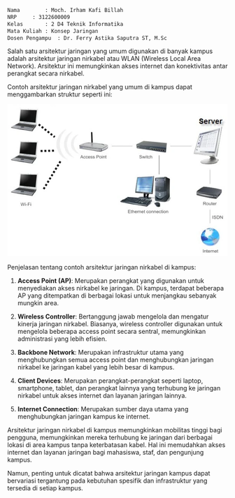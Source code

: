 
    Nama		: Moch. Irham Kafi Billah
    NRP		: 3122600009
    Kelas		: 2 D4 Teknik Informatika
    Mata Kuliah	: Konsep Jaringan
    Dosen Pengampu	: Dr. Ferry Astika Saputra ST, M.Sc

Salah satu arsitektur jaringan yang umum digunakan di banyak kampus adalah arsitektur jaringan nirkabel atau WLAN (Wireless Local Area Network). Arsitektur ini memungkinkan akses internet dan konektivitas antar perangkat secara nirkabel.

Contoh arsitektur jaringan nirkabel yang umum di kampus dapat menggambarkan struktur seperti ini:

<div align="center">
<img src="./assets/gambar-wifi.webp">
</div>

Penjelasan tentang contoh arsitektur jaringan nirkabel di kampus:

1. **Access Point (AP)**: Merupakan perangkat yang digunakan untuk menyediakan akses nirkabel ke jaringan. Di kampus, terdapat beberapa AP yang ditempatkan di berbagai lokasi untuk menjangkau sebanyak mungkin area.

2. **Wireless Controller**: Bertanggung jawab mengelola dan mengatur kinerja jaringan nirkabel. Biasanya, wireless controller digunakan untuk mengelola beberapa access point secara sentral, memungkinkan administrasi yang lebih efisien.

3. **Backbone Network**: Merupakan infrastruktur utama yang menghubungkan semua access point dan menghubungkan jaringan nirkabel ke jaringan kabel yang lebih besar di kampus.

4. **Client Devices**: Merupakan perangkat-perangkat seperti laptop, smartphone, tablet, dan perangkat lainnya yang terhubung ke jaringan nirkabel untuk akses internet dan layanan jaringan lainnya.

5. **Internet Connection**: Merupakan sumber daya utama yang menghubungkan jaringan kampus ke internet.

Arsitektur jaringan nirkabel di kampus memungkinkan mobilitas tinggi bagi pengguna, memungkinkan mereka terhubung ke jaringan dari berbagai lokasi di area kampus tanpa keterbatasan kabel. Hal ini memudahkan akses internet dan layanan jaringan bagi mahasiswa, staf, dan pengunjung kampus.

Namun, penting untuk dicatat bahwa arsitektur jaringan kampus dapat bervariasi tergantung pada kebutuhan spesifik dan infrastruktur yang tersedia di setiap kampus.